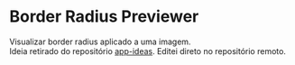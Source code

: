# Border Radius Previewer
Visualizar border radius aplicado a uma imagem.  
Ideia retirado do repositório [app-ideas](https://github.com/florinpop17/app-ideas).
Editei direto no repositório remoto.
